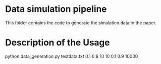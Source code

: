 # Data simulation pipeline

This folder contains the code to generate the simulation data in the paper.

# Description of the Usage

python data_generation.py testdata.txt 0.1 0.9 10 10 0.1 0.9 10000
